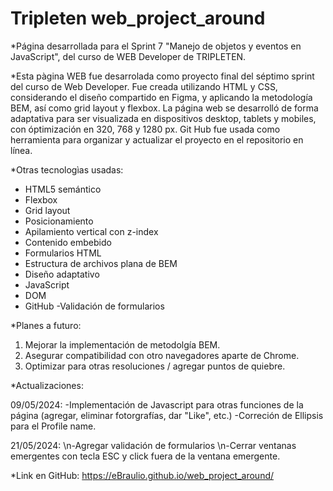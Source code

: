 # Tripleten web_project_around

\*Página desarrollada para el Sprint 7 "Manejo de objetos y eventos en JavaScript", del curso de WEB Developer de TRIPLETEN.

\*Esta pàgina WEB fue desarrolada como proyecto final del séptimo sprint del curso de Web Developer.
Fue creada utilizando HTML y CSS, considerando el diseño compartido en Figma, y aplicando la metodología BEM, así como grid layout y flexbox.
La página web se desarrolló de forma adaptativa para ser visualizada en dispositivos desktop, tablets y mobiles, con óptimización en 320, 768 y 1280 px.
Git Hub fue usada como herramienta para organizar y actualizar el proyecto en el repositorio en línea.

\*Otras tecnologìas usadas:

- HTML5 semántico
- Flexbox
- Grid layout
- Posicionamiento
- Apilamiento vertical con z-index
- Contenido embebido
- Formularios HTML
- Estructura de archivos plana de BEM
- Diseño adaptativo
- JavaScript
- DOM
- GitHub
  -Validación de formularios

\*Planes a futuro:

1. Mejorar la implementación de metodolgía BEM.
2. Asegurar compatibilidad con otro navegadores aparte de Chrome.
3. Optimizar para otras resoluciones / agregar puntos de quiebre.

\*Actualizaciones:

09/05/2024:
-Implementación de Javascript para otras funciones de la página (agregar, eliminar fotorgrafías, dar "Like", etc.)
-Correción de Ellipsis para el Profile name.

21/05/2024:
\n-Agregar validación de formularios
\n-Cerrar ventanas emergentes con tecla ESC y click fuera de la ventana emergente.

\*Link en GitHub:
https://eBraulio.github.io/web_project_around/
